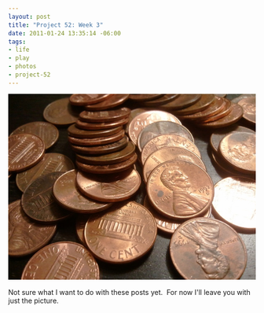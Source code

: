 ```yaml
--- 
layout: post
title: "Project 52: Week 3"
date: 2011-01-24 13:35:14 -06:00
tags: 
- life
- play
- photos
- project-52
---
```

<a rel="photo" href="/images/project52/03-coppers.jpg">
<img title="Week 3: Coppers" src="/images/project52/03-coppers-postsize.jpg" />
</a>

Not sure what I want to do with these posts yet.  For now I'll leave you with just the picture.
